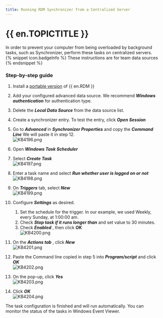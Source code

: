 ```yaml
---
title: Running RDM Synchronizer from a Centralized Server
---
```

# {{ en.TOPICTITLE }}
In order to prevent your computer from being overloaded by background tasks, such as Synchronizer, perform these tasks on centralized servers.  
{% snippet icon.badgeInfo %}
These instructions are for team data sources
{% endsnippet %}  

### Step-by-step guide
1. Install a [portable version](https://help.remotedesktopmanager.com/installation_portableusb.html) of {{ en.RDM }}
1. Add your configured advanced data source. We recommend ***Windows authentication*** for authentication type.
1. Delete the ***Local Data Source*** from the data source list.
1. Create a synchronizer entry. To test the entry, click ***Open Session***
1. Go to ***Advanced*** in ***Synchronizer Properties*** and copy the ***Command Line*** We will paste it in step 12.  
![KB4196.png](/img/en/kb/KB4196.png)
1. Open ***Windows Task Scheduler***
1. Select ***Create Task***  
![KB4197.png](/img/en/kb/KB4197.png)
1. Enter a task name and select ***Run whether user is logged on or not***  
![KB4198.png](/img/en/kb/KB4198.png)
1. On ***Triggers*** tab, select ***New***  
![KB4199.png](/img/en/kb/KB4199.png)
1. Configure ***Settings*** as desired.
    1. Set the schedule for the trigger. In our example, we used Weekly, every Sunday, at 1:00:00 am.
    1. Check ***Stop task if it runs longer than*** and set value to 30 minutes.
    1. Check ***Enabled*** , then click ***OK***  
![KB4200.png](/img/en/kb/KB4200.png)  

11. On the ***Actions tab*** , click ***New***  
![KB4201.png](/img/en/kb/KB4201.png)
1. Paste the Command line copied in step 5 into ***Program/script*** and click ***OK***  
![KB4202.png](/img/en/kb/KB4202.png)
1. On the pop-up, click ***Yes***  
![KB4203.png](/img/en/kb/KB4203.png)
1. Click ***OK***  
![KB4204.png](/img/en/kb/KB4204.png)  

The task configuration is finished and will run automatically. You can monitor the status of the tasks in Windows Event Viewer.
